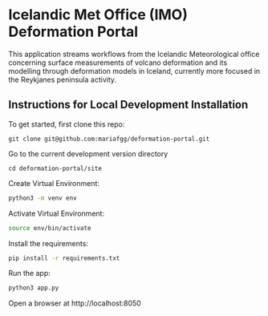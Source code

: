 # Icelandic Met Office (IMO) Deformation Portal

This application streams workflows from the Icelandic Meteorological office concerning surface measurements of volcano deformation and its modelling through deformation models in Iceland, currently more focused in the Reykjanes peninsula activity.


## Instructions for Local Development Installation

To get started, first clone this repo:
```
git clone git@github.com:mariafgg/deformation-portal.git
```
Go to the current development version directory
```
cd deformation-portal/site
```
Create Virtual Environment:

```bash
python3 -m venv env
```
Activate Virtual Environment:

```bash
source env/bin/activate
```

Install the requirements:

```bash
pip install -r requirements.txt
```
Run the app:

```bash
python3 app.py
```
Open a browser at http://localhost:8050
 
